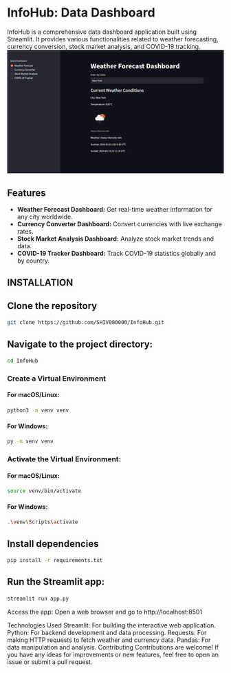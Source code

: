 # InfoHub: Data Dashboard

InfoHub is a comprehensive data dashboard application built using Streamlit. It provides various functionalities related to weather forecasting, currency conversion, stock market analysis, and COVID-19 tracking.
![infohub](infohub.png)

## Features

- **Weather Forecast Dashboard:** Get real-time weather information for any city worldwide.
- **Currency Converter Dashboard:** Convert currencies with live exchange rates.
- **Stock Market Analysis Dashboard:** Analyze stock market trends and data.
- **COVID-19 Tracker Dashboard:** Track COVID-19 statistics globally and by country.

## INSTALLATION

## Clone the repository

```bash
git clone https://github.com/SHIV000000/InfoHub.git
```

## Navigate to the project directory:

```bash
cd InfoHub
```
### Create a Virtual Environment

#### For macOS/Linux:

```bash
python3 -m venv venv
```

#### For Windows:

```bash
py -m venv venv
```

### Activate the Virtual Environment:

#### For macOS/Linux:

```bash
source venv/bin/activate
 ```

#### For Windows:

```bash
.\venv\Scripts\activate
```
## Install dependencies

```bash
pip install -r requirements.txt
```
## Run the Streamlit app:

```bash
streamlit run app.py
```
Access the app:
Open a web browser and go to http://localhost:8501

Technologies Used
Streamlit: For building the interactive web application.
Python: For backend development and data processing.
Requests: For making HTTP requests to fetch weather and currency data.
Pandas: For data manipulation and analysis.
Contributing
Contributions are welcome! If you have any ideas for improvements or new features, feel free to open an issue or submit a pull request.

